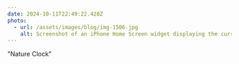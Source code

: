 ```yaml
---
date: 2024-10-11T22:49:22.428Z
photo:
  - url: /assets/images/blog/img-1506.jpg
    alt: Screenshot of an iPhone Home Screen widget displaying the current time over a cityscape, with the caption “Nature Clock”
---
```


"Nature Clock"
